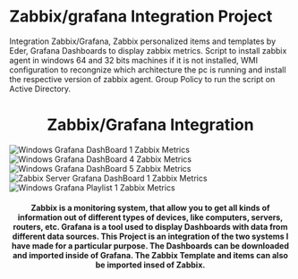 # Zabbix/grafana Integration Project

Integration Zabbix/Grafana, Zabbix personalized items and templates by Eder, Grafana Dashboards to display zabbix metrics.
Script to install zabbix agent in windows 64 and 32 bits machines if it is not installed, WMI configuration to recongnize which
architecture the pc is running and install the respective version of zabbix agent. Group Policy to run the script on Active Directory.

<h1 align="center"> Zabbix/Grafana Integration </h1>


![Windows Grafana DashBoard 1 Zabbix Metrics](https://user-images.githubusercontent.com/99426154/202269884-eef2b072-3521-4548-b304-d4619afa04fe.png)
![Windows Grafana DashBoard 4 Zabbix Metrics](https://user-images.githubusercontent.com/99426154/202269892-2fa006e5-0a89-48b9-9b75-f7397a3231c5.png)
![Windows Grafana DashBoard 5 Zabbix Metrics](https://user-images.githubusercontent.com/99426154/202269894-9162dac6-2082-4793-9294-c291635b8c68.png)
![Zabbix Server Grafana DashBoard 1 Zabbix Metrics](https://user-images.githubusercontent.com/99426154/202269924-07fa9b99-eb39-472e-8e46-88f944a7666f.png)
![Windows Grafana Playlist 1 Zabbix Metrics](https://user-images.githubusercontent.com/99426154/202269960-7417a197-457b-4fad-a8f0-e653d45664ef.gif)


<h4 align="center">  Zabbix is a monitoring system, that allow you to get all kinds of information out of different types of devices, like computers, servers, routers, etc. Grafana is a tool used to display Dashboards with data from different data sources. This Project is an integration of the two systems I have made for a particular purpose. The Dashboards can be downloaded and imported inside of Grafana. The Zabbix Template and items can also be imported insed of Zabbix.</h4>
